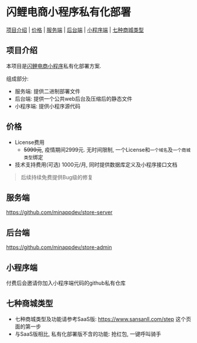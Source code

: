 # 闪鲤电商小程序私有化部署

[项目介绍](#项目介绍) | [价格](#价格) | [服务端](#服务端) | [后台端](#后台端)  | [小程序端](#小程序端) | [七种商城类型](#七种商城类型)

## 项目介绍

本项目是[闪鲤电商小程序](https://www.sansanll.com)私有化部署方案.

组成部分:

* 服务端: 提供二进制部署文件
* 后台端: 提供一个公共web后台及压缩后的静态文件
* 小程序端: 提供小程序源代码

## 价格

* License费用
    * ~~5999元~~, 疫情期间2999元. 无时间限制, 一个License和`一个域名`及`一个商城类型`绑定
* 技术支持费用(可选)
    1000元/月, 同时提供数据库定义及小程序接口文档

> 后续持续免费提供Bug级的修复

## 服务端

https://github.com/minappdev/store-server 

## 后台端

https://github.com/minappdev/store-admin

## 小程序端

付费后会邀请你加入小程序端代码的github私有仓库

## 七种商城类型

* 七种商城类型及功能请参考SaaS版: https://www.sansanll.com/step 这个页面的第一步
* 与SaaS版相比, 私有化部署版不含的功能: 抢红包, 一键呼叫骑手
